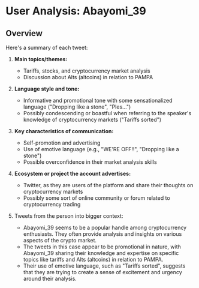 # User Analysis: Abayomi_39

## Overview

Here's a summary of each tweet:

1. **Main topics/themes:**
   - Tariffs, stocks, and cryptocurrency market analysis
   - Discussion about Alts (altcoins) in relation to PAMPA

2. **Language style and tone:**
   - Informative and promotional tone with some sensationalized language ("Dropping like a stone", "Ples…")
   - Possibly condescending or boastful when referring to the speaker's knowledge of cryptocurrency markets ("Tariffs sorted")

3. **Key characteristics of communication:**
   - Self-promotion and advertising
   - Use of emotive language (e.g., "WE'RE OFF‼️", "Dropping like a stone")
   - Possible overconfidence in their market analysis skills

4. **Ecosystem or project the account advertises:**
   - Twitter, as they are users of the platform and share their thoughts on cryptocurrency markets
   - Possibly some sort of online community or forum related to cryptocurrency trading

5.  Tweets from the person into bigger context:

    * Abayomi_39 seems to be a popular handle among cryptocurrency enthusiasts. They often provide analysis and insights on various aspects of the crypto market.
    * The tweets in this case appear to be promotional in nature, with Abayomi_39 sharing their knowledge and expertise on specific topics like tariffs and Alts (altcoins) in relation to PAMPA.
    * Their use of emotive language, such as "Tariffs sorted", suggests that they are trying to create a sense of excitement and urgency around their analysis.